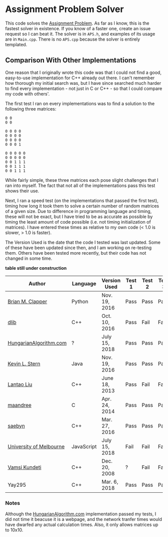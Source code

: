 # Assignment Problem Solver

This code solves the [Assignment Problem](https://en.wikipedia.org/wiki/Assignment_problem). As far as I know, this is the fastest solver in existence. If you know of a faster one, create an issue request so I can beat it. The solver is in `APS.h`, and examples of its usage are in `Main.cpp`. There is no `APS.cpp` because the solver is entirely templated.

## Comparison With Other Implementations

One reason that I originally wrote this code was that I could not find a good, easy-to-use implementation for C++ already out there. I can't remember how thorough my initial search was, but I have since searched much harder to find every implementation - not just in C or C++ - so that I could compare my code with others'.

The first test I ran on every implementations was to find a solution to the following three matrices:
```
0 0
0 0
```
```
0 0 0 0
0 0 0 0
0 0 0 0
0 0 0 1
```
```
0 0 0 0 0
0 0 0 0 0
0 0 1 1 1
0 0 1 1 1
0 0 1 1 1
```
While fairly simple, these three matrices each pose slight challenges that I ran into myself. The fact that not all of the implementations pass this test shows their use.

Next, I ran a speed test (on the implementations that passed the first test), timing how long it took them to solve a certain number of random matrices of a given size. Due to difference in programming language and timing, these will not be exact, but I have tried to be as accurate as possible by timing the least amount of code possible (i.e. not timing initialization of matrices). I have entered these times as relative to my own code (< 1.0 is slower, > 1.0 is faster).

The Version Used is the date that the code I tested was last updated. Some of these have been updated since then, and I am working on re-testing them. Others have been tested more recently, but their code has not changed in some time.

__table still under construction__

| Author                    | Language   | Version Used  | Test 1 | Test 2 | Test 3 | Speed |
|---------------------------|------------|---------------|--------|--------|--------|-------|
| [Brian M. Clapper]        | Python     | Nov. 19, 2016 | Pass   | Pass   | Pass   |       |
| [dlib]                    | C++        | Oct. 10, 2016 | Pass   | Fail   | Fail   |       |
| [HungarianAlgorithm.com]  | ?          | July 15, 2018 | Pass   | Pass   | Pass   | ?     |
| [Kevin L. Stern]          | Java       | Nov. 19, 2016 | Pass   | Pass   | Pass   |       |
| [Lantao Liu]              | C++        | June 18, 2013 | Pass   | Fail   | Fail   |       |
| [maandree]                | C          | Apr. 24, 2014 | Pass   | Pass   | Pass   |       |
| [saebyn]                  | C++        | Mar. 27, 2016 | Pass   | Pass   | Pass   | 0.5   |
| [University of Melbourne] | JavaScript | July 15, 2018 | Fail   | Fail   | Fail   |       |
| [Vamsi Kundeti]           | C++        | Dec. 20, 2008 | ?      | Fail   | Fail   |       |
| Yay295                    | C++        | Mar.  6, 2018 | Pass   | Pass   | Pass   | 1.0   |

### Notes

Although the [HungarianAlgorithm.com] implementation passed my tests, I did not time it beacuse it is a webpage, and the network tranfer times would have dwarfed any actual calculation times. Also, it only allows matrices up to 10x10.

[Brian M. Clapper]: https://github.com/bmc/munkres
[dlib]: http://dlib.net/
[HungarianAlgorithm.com]: http://hungarianalgorithm.com/solve.php
[Kevin L. Stern]: https://github.com/KevinStern/software-and-algorithms/blob/master/src/main/java/blogspot/software_and_algorithms/stern_library/optimization/HungarianAlgorithm.java
[Lantao Liu]: http://robotics.usc.edu/~lantao/codes/hungarian.php
[maandree]: https://github.com/maandree/hungarian-algorithm-n3
[saebyn]: https://github.com/saebyn/munkres-cpp
[University of Melbourne]: http://www.ifors.ms.unimelb.edu.au/tutorial/hungarian/welcome_frame.html
[Vamsi Kundeti]: https://launchpad.net/lib-bipartite-match
